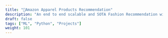 ```yaml
---
title: "👚Amazon Apparel Products Recommendation"
description: "An end to end scalable and SOTA Fashion Recommendation with Deep Learning and NLP"
draft: false
tags: ["ML", "Python", "Projects"]
weight: 101
---
```

